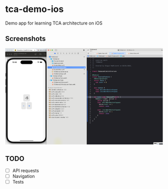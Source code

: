 # tca-demo-ios
Demo app for learning TCA architecture on iOS

## Screenshots
![Screenshot](docs/images/screenshot.png)

## TODO
- [ ] API requests
- [ ] Navigation
- [ ] Tests
